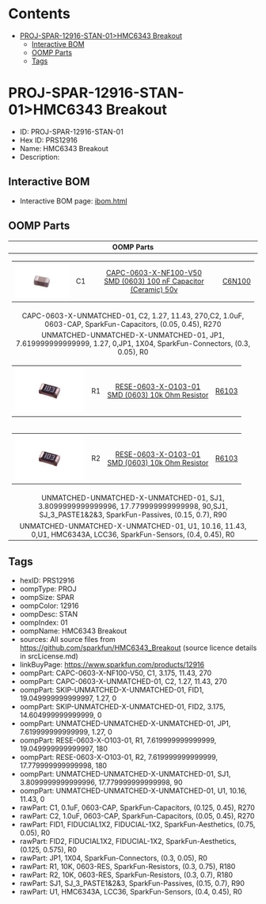 



Contents
========

* [PROJ-SPAR-12916-STAN-01>HMC6343 Breakout](#proj-spar-12916-stan-01hmc6343-breakout)
	* [Interactive BOM](#interactive-bom)
	* [OOMP Parts](#oomp-parts)
	* [Tags](#tags)

# PROJ-SPAR-12916-STAN-01>HMC6343 Breakout

- ID: PROJ-SPAR-12916-STAN-01
- Hex ID: PRS12916
- Name: HMC6343 Breakout
- Description: 

## Interactive BOM

- Interactive BOM page: [ibom.html](kicad/bom/ibom.html)

## OOMP Parts
  

|OOMP Parts|
| :---: |
|<table><tr><td>![CAPC-0603-X-NF100-V50](https://raw.githubusercontent.com/oomlout/oomlout_OOMP_parts/main/CAPC-0603-X-NF100-V50/image_140.jpg)</td><td> C1</td><td>[CAPC-0603-X-NF100-V50<br>SMD (0603) 100 nF Capacitor (Ceramic) 50v](https://github.com/oomlout/oomlout_OOMP_parts/tree/main/CAPC-0603-X-NF100-V50/)</td><td>[C6N100](https://github.com/oomlout/oomlout_OOMP_parts/tree/main/CAPC-0603-X-NF100-V50/)</td></tr></table>|
|CAPC-0603-X-UNMATCHED-01, C2, 1.27, 11.43, 270,C2, 1.0uF, 0603-CAP, SparkFun-Capacitors, (0.05, 0.45), R270|
|UNMATCHED-UNMATCHED-X-UNMATCHED-01, JP1, 7.619999999999999, 1.27, 0,JP1, 1X04, SparkFun-Connectors, (0.3, 0.05), R0|
|<table><tr><td>![RESE-0603-X-O103-01](https://raw.githubusercontent.com/oomlout/oomlout_OOMP_parts/main/RESE-0603-X-O103-01/image_140.jpg)</td><td> R1</td><td>[RESE-0603-X-O103-01<br>SMD (0603) 10k Ohm Resistor](https://github.com/oomlout/oomlout_OOMP_parts/tree/main/RESE-0603-X-O103-01/)</td><td>[R6103](https://github.com/oomlout/oomlout_OOMP_parts/tree/main/RESE-0603-X-O103-01/)</td></tr></table>|
|<table><tr><td>![RESE-0603-X-O103-01](https://raw.githubusercontent.com/oomlout/oomlout_OOMP_parts/main/RESE-0603-X-O103-01/image_140.jpg)</td><td> R2</td><td>[RESE-0603-X-O103-01<br>SMD (0603) 10k Ohm Resistor](https://github.com/oomlout/oomlout_OOMP_parts/tree/main/RESE-0603-X-O103-01/)</td><td>[R6103](https://github.com/oomlout/oomlout_OOMP_parts/tree/main/RESE-0603-X-O103-01/)</td></tr></table>|
|UNMATCHED-UNMATCHED-X-UNMATCHED-01, SJ1, 3.8099999999999996, 17.779999999999998, 90,SJ1, SJ_3_PASTE1&2&3, SparkFun-Passives, (0.15, 0.7), R90|
|UNMATCHED-UNMATCHED-X-UNMATCHED-01, U1, 10.16, 11.43, 0,U1, HMC6343A, LCC36, SparkFun-Sensors, (0.4, 0.45), R0|

## Tags

- hexID: PRS12916
- oompType: PROJ
- oompSize: SPAR
- oompColor: 12916
- oompDesc: STAN
- oompIndex: 01
- oompName: HMC6343 Breakout
- sources: All source files from https://github.com/sparkfun/HMC6343_Breakout (source licence details in srcLicense.md)
- linkBuyPage: https://www.sparkfun.com/products/12916
- oompPart: CAPC-0603-X-NF100-V50, C1, 3.175, 11.43, 270
- oompPart: CAPC-0603-X-UNMATCHED-01, C2, 1.27, 11.43, 270
- oompPart: SKIP-UNMATCHED-X-UNMATCHED-01, FID1, 19.049999999999997, 1.27, 0
- oompPart: SKIP-UNMATCHED-X-UNMATCHED-01, FID2, 3.175, 14.604999999999999, 0
- oompPart: UNMATCHED-UNMATCHED-X-UNMATCHED-01, JP1, 7.619999999999999, 1.27, 0
- oompPart: RESE-0603-X-O103-01, R1, 7.619999999999999, 19.049999999999997, 180
- oompPart: RESE-0603-X-O103-01, R2, 7.619999999999999, 17.779999999999998, 180
- oompPart: UNMATCHED-UNMATCHED-X-UNMATCHED-01, SJ1, 3.8099999999999996, 17.779999999999998, 90
- oompPart: UNMATCHED-UNMATCHED-X-UNMATCHED-01, U1, 10.16, 11.43, 0
- rawPart: C1, 0.1uF, 0603-CAP, SparkFun-Capacitors, (0.125, 0.45), R270
- rawPart: C2, 1.0uF, 0603-CAP, SparkFun-Capacitors, (0.05, 0.45), R270
- rawPart: FID1, FIDUCIAL1X2, FIDUCIAL-1X2, SparkFun-Aesthetics, (0.75, 0.05), R0
- rawPart: FID2, FIDUCIAL1X2, FIDUCIAL-1X2, SparkFun-Aesthetics, (0.125, 0.575), R0
- rawPart: JP1, 1X04, SparkFun-Connectors, (0.3, 0.05), R0
- rawPart: R1, 10K, 0603-RES, SparkFun-Resistors, (0.3, 0.75), R180
- rawPart: R2, 10K, 0603-RES, SparkFun-Resistors, (0.3, 0.7), R180
- rawPart: SJ1, SJ_3_PASTE1&2&3, SparkFun-Passives, (0.15, 0.7), R90
- rawPart: U1, HMC6343A, LCC36, SparkFun-Sensors, (0.4, 0.45), R0
